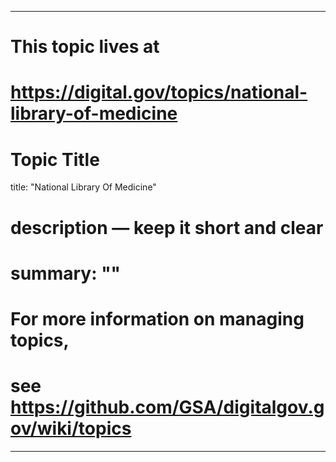 
---
# This topic lives at
# https://digital.gov/topics/national-library-of-medicine

# Topic Title
title: "National Library Of Medicine"

# description — keep it short and clear
# summary: ""


# For more information on managing topics,
# see https://github.com/GSA/digitalgov.gov/wiki/topics
---
